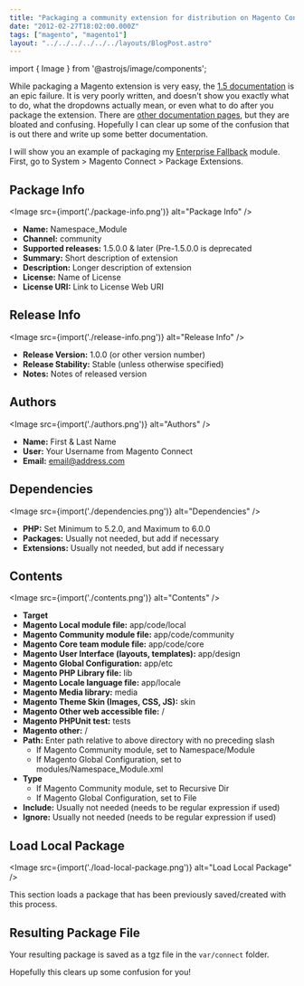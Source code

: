 ```yaml
---
title: "Packaging a community extension for distribution on Magento Connect"
date: "2012-02-27T18:02:00.000Z"
tags: ["magento", "magento1"]
layout: "../../../../../../layouts/BlogPost.astro"
---
```


import { Image } from '@astrojs/image/components';

While packaging a Magento extension is very easy, the <a href="http://www.magentocommerce.com/wiki/7_-_magento_connect/packaging_a_magento_extension_in_1.5" target="_blank">1.5 documentation</a> is an epic failure. It is very poorly written, and doesn't show you exactly what to do, what the dropdowns actually mean, or even what to do after you package the extension. There are <a href="http://www.magentocommerce.com/wiki/7_-_magento_connect/creating_magento_connect_extension_package" target="_blank">other documentation pages</a>, but they are bloated and confusing. Hopefully I can clear up some of the confusion that is out there and write up some better documentation.</p><p>I will show you an example of packaging my <a href="http://www.magentocommerce.com/magento-connect/enterprise-fallback-7091.html" target="_blank">Enterprise Fallback</a> module. First, go to System &gt; Magento Connect &gt; Package Extensions.

## Package Info

<Image src={import('./package-info.png')} alt="Package Info" />

- **Name:** Namespace_Module
- **Channel:** community
- **Supported releases:** 1.5.0.0 &amp; later (Pre-1.5.0.0 is deprecated
- **Summary:** Short description of extension
- **Description:** Longer description of extension
- **License:** Name of License
- **License URI:** Link to License Web URI

## Release Info

<Image src={import('./release-info.png')} alt="Release Info" />

- **Release Version:** 1.0.0 (or other version number)
- **Release Stability:** Stable (unless otherwise specified)
- **Notes:** Notes of released version

## Authors

<Image src={import('./authors.png')} alt="Authors" />

- **Name:** First &amp; Last Name
- **User:** Your Username from Magento Connect
- **Email:** email@address.com

## Dependencies

<Image src={import('./dependencies.png')} alt="Dependencies" />

- **PHP:** Set Minimum to 5.2.0, and Maximum to 6.0.0
- **Packages:** Usually not needed, but add if necessary
- **Extensions:** Usually not needed, but add if necessary

## Contents

<Image src={import('./contents.png')} alt="Contents" />

- **Target**
- **Magento Local module file:** app/code/local
- **Magento Community module file:** app/code/community
- **Magento Core team module file:** app/code/core
- **Magento User Interface (layouts, templates):** app/design
- **Magento Global Configuration:** app/etc
- **Magento PHP Library file:** lib
- **Magento Locale language file:** app/locale
- **Magento Media library:** media
- **Magento Theme Skin (Images, CSS, JS):** skin
- **Magento Other web accessible file:** /
- **Magento PHPUnit test:** tests
- **Magento other:** /
- **Path:** Enter path relative to above directory with no preceding slash
  - If Magento Community module, set to Namespace/Module
  - If Magento Global Configuration, set to modules/Namespace_Module.xml
- **Type**
  - If Magento Community module, set to Recursive Dir
  - If Magento Global Configuration, set to File
- **Include:** Usually not needed (needs to be regular expression if used)
- **Ignore:** Usually not needed (needs to be regular expression if used)

## Load Local Package

<Image src={import('./load-local-package.png')} alt="Load Local Package" />

This section loads a package that has been previously saved/created with this process.

## Resulting Package File

Your resulting package is saved as a tgz file in the `var/connect` folder.

Hopefully this clears up some confusion for you!
